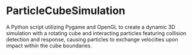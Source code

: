 # ParticleCubeSimulation
A Python script utilizing Pygame and OpenGL to create a dynamic 3D simulation with a rotating cube and interacting particles featuring collision detection and response, causing particles to exchange velocities upon impact within the cube boundaries.